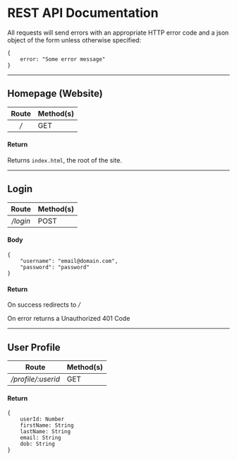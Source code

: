 # REST API Documentation

All requests will send errors with an appropriate HTTP error code and a json object of the form unless otherwise specified: 
```
{
    error: "Some error message"
}
```
_____

## Homepage (Website)

Route | Method(s)
:---: | ---
*/* | GET
#### Return
Returns ```index.html```, the root of the site.


____

## Login

Route | Method(s)
:---: | ---
*/login* | POST
#### Body
```
{
    "username": "email@domain.com",
    "password": "password"
}
```

#### Return
On success redirects to */*

On error returns a Unauthorized 401 Code

___

## User Profile

Route | Method(s)
:---: | ---
*/profile/:userid* | GET

#### Return
```
{
    userId: Number
    firstName: String
    lastName: String
    email: String
    dob: String
}
```